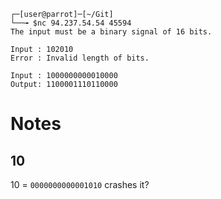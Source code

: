 ```
┌─[user@parrot]─[~/Git]
└──╼ $nc 94.237.54.54 45594
The input must be a binary signal of 16 bits.

Input : 102010
Error : Invalid length of bits.

Input : 1000000000010000
Output: 1100001110110000
```


# Notes

## 10

10 = `0000000000001010` crashes it?

